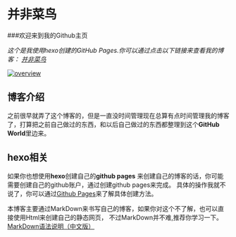 # 并非菜鸟
	
###欢迎来到我的Github主页

*这个是我使用hexo创建的GitHub Pages.你可以通过点击以下链接来查看我的博客：
[并非菜鸟](https://songyaxu.github.io)*

[![overview](overview.PNG)](https://songyaxu.github.io)

## 博客介绍

之前很早就弄了这个博客的，但是一直没时间管理现在总算有点时间管理我的博客了，打算把之前自己做过的东西，和以后自己做过的东西都整理到这个**GitHub World**里边来。


## hexo相关


如果你也想使用**hexo**创建自己的**github pages** 来创建自己的博客的话，你可能需要创建自己的github账户，通过创建github pages来完成。
具体的操作我就不说了，你可以通过[Github Pages](https://pages.github.com/)来了解具体创建方法。

本博客主要通过MarkDown来书写自己的博客，如果你对这个不了解，也可以直接使用Html来创建自己的静态网页，
不过MarkDown并不难,推荐你学习一下。
[MarkDown语法说明（中文版）](http://wowubuntu.com/markdown/index.html)
